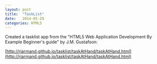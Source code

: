 ```yaml
---
layout: post
title:  "TaskList"
date:   2014-05-29 
categories: HTML5 
---
```


Created a tasklist app from the "HTML5 Web Application Development By Example Beginner's guide" by J.M. Gustafson:

[http://rjarmand.github.io/tasklist/taskAtHand/taskAtHand.html](http://rjarmand.github.io/tasklist/taskAtHand/taskAtHand.html)

